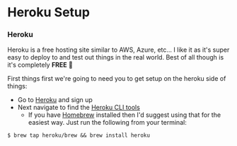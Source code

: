 # Heroku Setup

### Heroku

Heroku is a free hosting site similar to AWS, Azure, etc... I like it as it's super easy to deploy to and test out things in the real world. Best of all though is it's completely **FREE** 👻  

First things first we're going to need you to get setup on the heroku side of things:  
* Go to [Heroku](https://signup.heroku.com/‎) and sign up
* Next navigate to find the [Heroku CLI tools](https://devcenter.heroku.com/articles/heroku-cli)
  - If you have [Homebrew](https://brew.sh/) installed then I'd suggest using that for the easiest way. Just run the following from your terminal:

`$ brew tap heroku/brew && brew install heroku`